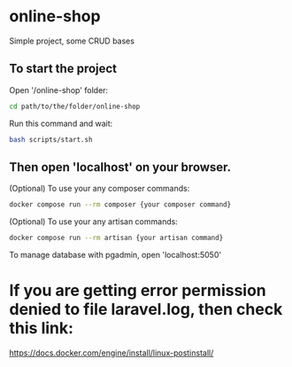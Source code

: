 # online-shop

Simple project, some CRUD bases

## To start the project

Open '/online-shop' folder:
```bash
cd path/to/the/folder/online-shop
```

Run this command and wait:
```bash
bash scripts/start.sh
```

Then open 'localhost' on your browser. 
----------------------------------

(Optional) To use your any composer commands:
```sh
docker compose run --rm composer {your composer command}
```

(Optional) To use your any artisan commands:
```bash
docker compose run --rm artisan {your artisan command}
```

To manage database with pgadmin, open 'localhost:5050'

# If you are getting error permission denied to file laravel.log, then check this link:

https://docs.docker.com/engine/install/linux-postinstall/
